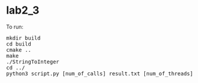# lab2_3
To run:
<pre>mkdir build
cd build
cmake ..
make
./StringToInteger
cd ../
python3 script.py [num_of_calls] result.txt [num_of_threads]
